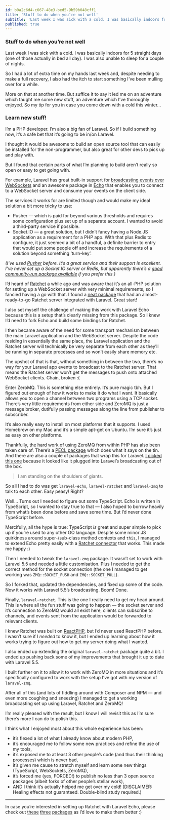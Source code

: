 ```yaml
---
id: b0a2c6d4-c667-48e3-bed5-9b59b048cff1
title: 'Stuff to do when you’re not well'
subtitle: 'Last week I was sick with a cold. I was basically indoors for 5 straight days (one of those actually in bed all day). I was also unable to…'
published: true
---
```




### Stuff to do when you’re not well

Last week I was sick with a cold. I was basically indoors for 5 straight days (one of those actually in bed all day). I was also unable to sleep for a couple of nights.

So I had a lot of extra time on my hands last week and, despite needing to make a full recovery, I also had the itch to start something I’ve been mulling over for a while.

More on that at another time. But suffice it to say it led me on an adventure which taught me some new stuff, an adventure which I’ve thoroughly enjoyed. So my tip for you in case you come down with a cold this winter…

### Learn new stuff!

I’m a PHP developer. I’m also a big fan of Laravel. So if I build something now, it’s a safe bet that it’s going to be in/on Laravel.

I thought it would be awesome to build an open source tool that can easily be installed for the non-programmer, but also great for other devs to pick up and play with.

But I found that certain parts of what I’m planning to build aren’t really so open or easy to get going with.

For example, Laravel has great built-in support for [broadcasting events over WebSockets](https://laravel.com/docs/5.5/broadcasting) and an awesome package in [Echo](https://github.com/laravel/echo) that enables you to connect to a WebSocket server and consume your events on the client side.

The services it works for are limited though and would make my ideal solution a bit more tricky to use:

- Pusher — which is paid for beyond various thresholds and requires some configuration plus set up of a separate account. I wanted to avoid a third-party service if possible.
- Socket.IO — a great solution, but I didn’t fancy having a Node.JS application as a requirement for a PHP app. With that plus Redis to configure, it just seemed a bit of a handful, a definite barrier to entry that would put some people off and increase the requirements of a solution beyond something ‘turn-key’.

*(I’ve used* [*Pusher*](https://pusher.com/) *before. It’s a great service and their support is excellent. I’ve never set up a Socket.IO server or Redis, but apparently there’s a* [*good community-run package available*](https://github.com/tlaverdure/laravel-echo-server) *if you prefer this.)*

I’d heard of [Ratchet](http://socketo.me/) a while ago and was aware that it’s an all-PHP solution for setting up a WebSocket server with very minimal requirements, so I fancied having a go with that. I found a [neat package](https://github.com/askedio/laravel-ratchet) that had an almost-ready-to-go Ratchet server integrated with Laravel. Great start!

I also set myself the challenge of making this work with Laravel Echo because this is a setup that’s clearly missing from this package. So I knew I’d need to fork Echo and build some bindings for Ratchet.

I then became aware of the need for some transport mechanism between the main Laravel application and the WebSocket server. Despite the code residing in essentially the same place, the Laravel application and the Ratchet server will technically be very separate from each other as they’ll be running in separate processes and so won’t easily share memory etc.

The upshot of that is that, without something in between the two, there’s no way for your Laravel app events to broadcast to the Ratchet server. That means the Ratchet server won’t get the messages to push onto attached WebSocket clients. Chain, broken :(

Enter ZeroMQ. This is something else entirely. It’s pure magic tbh. But I figured out enough of how it works to make it do what I want. It basically allows you to open a channel between two programs using a TCP socket. There’s very little requirements from either side and ZeroMQ is just a message broker, dutifully passing messages along the line from publisher to subscriber.

It’s also really easy to install on most platforms that it supports. I used Homebrew on my Mac and it’s a simple apt-get on Ubuntu. I’m sure it’s just as easy on other platforms.

Thankfully, the hard work of using ZeroMQ from within PHP has also been taken care of. There’s a [PECL package](https://pecl.php.net/package/zmq) which does what it says on the tin. And there are also a couple of packages that wrap this for Laravel. [I picked this one](https://github.com/pelim/laravel-zmq) because it looked like it plugged into Laravel’s broadcasting out of the box.

> I am standing on the shoulders of giants.

So all I had to do was get `laravel-echo`, `laravel-ratchet` and `laravel-zmq` to talk to each other. Easy peasy! Right?

Well... Turns out I needed to figure out some TypeScript. Echo is written in TypeScript, so I wanted to stay true to that — I also hoped to borrow heavily from what’s been done before and save some time. But I’d never done TypeScript before.

Mercifully, all the hype is true: TypeScript *is* great and super simple to pick up if you’re used to any other OO language. Despite some minor JS quirkiness around super-/sub-class method contexts and `this`, I managed to extend Echo pretty easily with a [Ratchet connector](https://github.com/simonhamp/echo) that works. This made me happy :)

Then I needed to tweak the `laravel-zmq` package. It wasn’t set to work with Laravel 5.5 and needed a little customisation. Plus I needed to get the correct method for the socket connection (the one I managed to get working was `ZMQ::SOCKET_PUSH` and `ZMQ::SOCKET_PULL`).

So I forked that, updated the dependencies, and fixed up some of the code. Now it works with Laravel 5.5’s broadcasting. Boom! Done.

Finally, `laravel-ratchet`. This is the one I really need to get my head around. This is where all the fun stuff was going to happen — the socket server and it’s connection to ZeroMQ would all exist here, clients can subscribe to channels, and events sent from the application would be forwarded to relevant clients.

I knew Ratchet was built on [ReactPHP](https://reactphp.org/), but I’d never used ReactPHP before. I wasn’t sure if I *needed* to know it, but I ended up learning about how it works trying to figure out how to get my server doing what I wanted.

I also ended up extending the original `laravel-ratchet` package quite a bit. I ended up pushing back some of my improvements that brought it up to date with Laravel 5.5.

I built further on it to allow it to work with ZeroMQ in more situations and it’s specifically configured to work with the setup I’ve got with my version of `laravel-zmq`.

After all of this (and lots of fiddling around with Composer and NPM — and even more coughing and sneezing) I managed to get a working broadcasting set up using Laravel, Ratchet and ZeroMQ!

I’m really pleased with the result, but I know I will revisit this as I’m sure there’s more I can do to polish this.

I think what I enjoyed most about this whole experience has been:

- it’s flexed a lot of what I already know about modern PHP,
- it’s encouraged me to follow some new practices and refine the use of my tools,
- it’s exposed me to at least 3 other people’s code (and thus their thinking processes) which is never bad,
- it’s given me cause to stretch myself and learn some new things (TypeScript, WebSockets, ZeroMQ),
- it’s forced me (yes, FORCED!) to publish no less than 3 open source packages (albeit forks of other people’s stellar work),
- AND I think it’s actually helped me get over my cold! (DISCLAIMER: Healing effects not guaranteed. Double-blind study required.)





---



In case you’re interested in setting up Ratchet with Laravel Echo, please check out [these](https://github.com/askedio/laravel-ratchet) [three](https://github.com/simonhamp/echo) [packages](https://github.com/pelim/laravel-zmq) as I’d love to make them better :)

